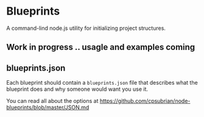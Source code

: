 # Blueprints

A command-lind node.js utility for initializing project structures.

## Work in progress .. usagle and examples coming ##

## blueprints.json ##
Each blueprint should contain a `blueprints.json` file that describes
what the blueprint does and why someone would want you use it.

You can read all about the options at https://github.com/cpsubrian/node-blueprints/blob/master/JSON.md
